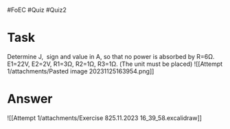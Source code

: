 #FoEC #Quiz #Quiz2 

# Task
Determine J,  sign and value in A, so that no power is absorbed by R=6Ω. E1=22V, E2=2V, R1=3Ω, R2=1Ω, R3=1Ω. (The unit must be placed)
![[Attempt 1/attachments/Pasted image 20231125163954.png]]

# Answer
![[Attempt 1/attachments/Exercise 825.11.2023 16_39_58.excalidraw]]